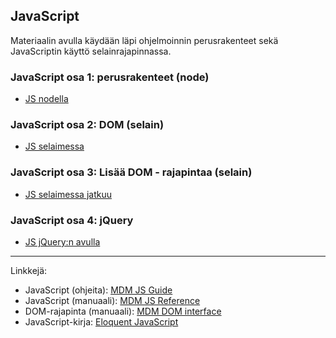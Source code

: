 ## JavaScript 

Materiaalin avulla käydään läpi ohjelmoinnin perusrakenteet sekä JavaScriptin käyttö selainrajapinnassa.

### JavaScript osa 1: perusrakenteet (node)

- [JS nodella](./js_osa1.html)

### JavaScript osa 2: DOM (selain)

- [JS selaimessa](./js_osa2.html)

### JavaScript osa 3: Lisää DOM - rajapintaa (selain)

- [JS selaimessa jatkuu](./js_osa3.html)

### JavaScript osa 4: jQuery

- [JS jQuery:n avulla](./js_osa4.html)

---

Linkkejä:

- JavaScript (ohjeita): [MDM JS Guide](https://developer.mozilla.org/bm/docs/Web/JavaScript)
- JavaScript (manuaali): [MDM JS Reference](https://developer.mozilla.org/en-US/docs/Web/JavaScript/Reference)
- DOM-rajapinta (manuaali): [MDM DOM interface](https://developer.mozilla.org/en-US/docs/Web/API/Document_Object_Model)
- JavaScript-kirja: [Eloquent JavaScript](https://eloquentjavascript.net/)